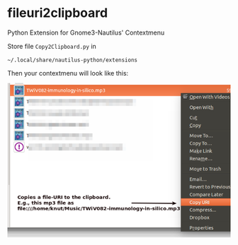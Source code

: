 # fileuri2clipboard
Python Extension for Gnome3-Nautilus' Contextmenu

Store file `Copy2Clipboard.py` in 

    ~/.local/share/nautilus-python/extensions
    
Then your contextmenu will look like this:

![Screenshot][1]

[1]: https://github.com/knbknb/fileuri2clipboard/blob/master/contextmenu-screenshot.bmp

  
